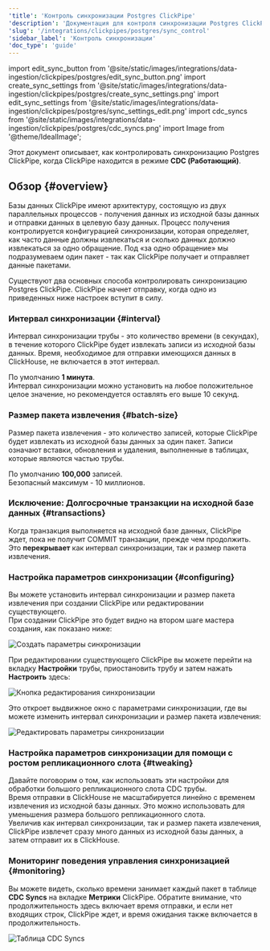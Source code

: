 ```yaml
---
'title': 'Контроль синхронизации Postgres ClickPipe'
'description': 'Документация для контроля синхронизации Postgres ClickPipe'
'slug': '/integrations/clickpipes/postgres/sync_control'
'sidebar_label': 'Контроль синхронизации'
'doc_type': 'guide'
---
```

import edit_sync_button from '@site/static/images/integrations/data-ingestion/clickpipes/postgres/edit_sync_button.png'
import create_sync_settings from '@site/static/images/integrations/data-ingestion/clickpipes/postgres/create_sync_settings.png'
import edit_sync_settings from '@site/static/images/integrations/data-ingestion/clickpipes/postgres/sync_settings_edit.png'
import cdc_syncs from '@site/static/images/integrations/data-ingestion/clickpipes/postgres/cdc_syncs.png'
import Image from '@theme/IdealImage';

Этот документ описывает, как контролировать синхронизацию Postgres ClickPipe, когда ClickPipe находится в режиме **CDC (Работающий)**.

## Обзор {#overview}

Базы данных ClickPipe имеют архитектуру, состоящую из двух параллельных процессов - получения данных из исходной базы данных и отправки данных в целевую базу данных. Процесс получения контролируется конфигурацией синхронизации, которая определяет, как часто данные должны извлекаться и сколько данных должно извлекаться за одно обращение. Под «за одно обращение» мы подразумеваем один пакет - так как ClickPipe получает и отправляет данные пакетами.

Существуют два основных способа контролировать синхронизацию Postgres ClickPipe. ClickPipe начнет отправку, когда одно из приведенных ниже настроек вступит в силу.

### Интервал синхронизации {#interval}

Интервал синхронизации трубы - это количество времени (в секундах), в течение которого ClickPipe будет извлекать записи из исходной базы данных. Время, необходимое для отправки имеющихся данных в ClickHouse, не включается в этот интервал.

По умолчанию **1 минута**.  
Интервал синхронизации можно установить на любое положительное целое значение, но рекомендуется оставлять его выше 10 секунд.

### Размер пакета извлечения {#batch-size}

Размер пакета извлечения - это количество записей, которые ClickPipe будет извлекать из исходной базы данных за один пакет. Записи означают вставки, обновления и удаления, выполненные в таблицах, которые являются частью трубы.

По умолчанию **100,000** записей.  
Безопасный максимум - 10 миллионов.

### Исключение: Долгосрочные транзакции на исходной базе данных {#transactions}

Когда транзакция выполняется на исходной базе данных, ClickPipe ждет, пока не получит COMMIT транзакции, прежде чем продолжить. Это **перекрывает** как интервал синхронизации, так и размер пакета извлечения.

### Настройка параметров синхронизации {#configuring}

Вы можете установить интервал синхронизации и размер пакета извлечения при создании ClickPipe или редактировании существующего.  
При создании ClickPipe это будет видно на втором шаге мастера создания, как показано ниже:

<Image img={create_sync_settings} alt="Создать параметры синхронизации" size="md"/>

При редактировании существующего ClickPipe вы можете перейти на вкладку **Настройки** трубы, приостановить трубу и затем нажать **Настроить** здесь:

<Image img={edit_sync_button} alt="Кнопка редактирования синхронизации" size="md"/>

Это откроет выдвижное окно с параметрами синхронизации, где вы можете изменить интервал синхронизации и размер пакета извлечения:

<Image img={edit_sync_settings} alt="Редактировать параметры синхронизации" size="md"/>

### Настройка параметров синхронизации для помощи с ростом репликационного слота {#tweaking}

Давайте поговорим о том, как использовать эти настройки для обработки большого репликационного слота CDC трубы.  
Время отправки в ClickHouse не масштабируется линейно с временем извлечения из исходной базы данных. Это можно использовать для уменьшения размера большого репликационного слота.  
Увеличив как интервал синхронизации, так и размер пакета извлечения, ClickPipe извлечет сразу много данных из исходной базы данных, а затем отправит их в ClickHouse.

### Мониторинг поведения управления синхронизацией {#monitoring}  
Вы можете видеть, сколько времени занимает каждый пакет в таблице **CDC Syncs** на вкладке **Метрики** ClickPipe. Обратите внимание, что продолжительность здесь включает время отправки, и если нет входящих строк, ClickPipe ждет, и время ожидания также включается в продолжительность.

<Image img={cdc_syncs} alt="Таблица CDC Syncs" size="md"/>